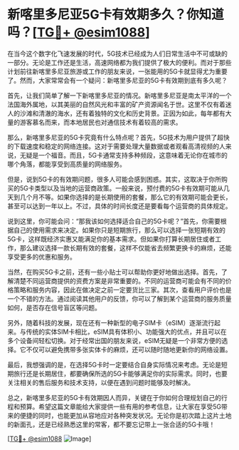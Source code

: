 # 新喀里多尼亚5G卡有效期多久？你知道吗？[[TG💪+ @esim1088](https://t.me/s/esim1088)]

在当今这个数字化飞速发展的时代，5G技术已经成为人们日常生活中不可或缺的一部分。无论是工作还是生活，高速网络都为我们提供了极大的便利。而对于那些计划前往新喀里多尼亚旅游或工作的朋友来说，一张能用的5G卡就显得尤为重要了。然而，大家常常会有一个疑问：新喀里多尼亚的5G卡有效期到底有多久呢？

首先，让我们简单了解一下新喀里多尼亚的情况。新喀里多尼亚是南太平洋的一个法国海外属地，以其美丽的自然风光和丰富的矿产资源闻名于世。这里不仅有着迷人的沙滩和清澈的海水，还有着独特的文化和历史背景。正因为如此，每年都有大量的游客慕名而来，而本地居民也对通信技术有着较高的需求。

那么，新喀里多尼亚的5G卡究竟有什么特点呢？首先，5G技术为用户提供了超快的下载速度和稳定的网络连接。这对于需要处理大量数据或者观看高清视频的人来说，无疑是一个福音。而且，5G卡通常支持多种频段，这意味着无论你在城市的哪个角落，都能享受到高质量的网络服务。

但是，说到5G卡的有效期问题，很多人可能会感到困惑。其实，这取决于你所购买的5G卡类型以及当地的运营商政策。一般来说，预付费的5G卡有效期可能从几天到几个月不等。如果你选择的是长期使用的套餐，那么它的有效期可能会更长，甚至可以达到一年以上。不过，具体的时间长度还是要看每个运营商的具体规定。

说到这里，你可能会问：“那我该如何选择适合自己的5G卡呢？”首先，你需要根据自己的使用需求来决定。如果你只是短期旅行，那么可以选择一张短期有效的5G卡，这样既经济实惠又能满足你的基本需求。但如果你打算长期居住或者工作，那么建议选择一款长期有效的套餐，这样不仅能省去频繁更换卡的麻烦，还能享受更多的优惠和服务。

当然，在购买5G卡之前，还有一些小贴士可以帮助你更好地做出选择。首先，了解清楚不同运营商提供的资费方案是非常重要的。不同的运营商可能会有不同的价格策略和服务内容，因此在做决定之前一定要货比三家。其次，查看用户评价也是一个不错的方法。通过阅读其他用户的反馈，你可以了解到某个运营商的服务质量如何，是否存在信号盲区等问题。

另外，随着科技的发展，现在还有一种新型的电子SIM卡（eSIM）逐渐流行起来。与传统的实体SIM卡相比，eSIM具有体积小、功能强大的优点，并且可以在多个设备间轻松切换。对于经常出国的朋友来说，eSIM无疑是一个非常方便的选择。它不仅可以避免携带多张实体卡的麻烦，还可以随时随地更新你的网络设置。

最后，我想强调的是，在选择5G卡时一定要结合自身实际情况来考虑。无论是短期旅行还是长期居住，都要确保所选的5G卡能够满足你的实际需求。同时，也要关注相关的售后服务和技术支持，以便在遇到问题时能够及时解决。

总之，新喀里多尼亚的5G卡有效期因人而异，关键在于你如何合理规划自己的行程和预算。希望这篇文章能给大家提供一些有用的参考信息，让大家在享受5G带来的便捷的同时，也能更加从容地应对各种突发状况。无论你是初次踏上这片土地的新面孔，还是已经熟悉这里的常客，都不要忘记带上一张合适的5G卡哦！

[[TG💪+ @esim1088](https://t.me/s/esim1088) ![Image](https://i.postimg.cc/4NQfJmqS/Snipaste-2025-05-13-00-14-12.png)]